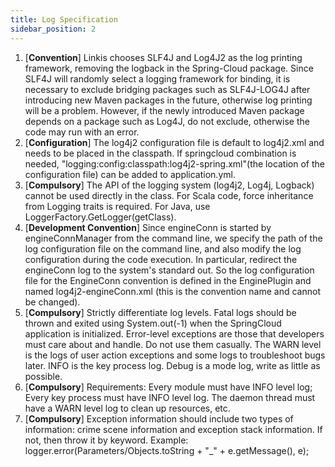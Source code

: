 ```yaml
---
title: Log Specification
sidebar_position: 2
---
```


1.	[**Convention**] Linkis chooses SLF4J and Log4J2 as the log printing framework, removing the logback in the Spring-Cloud package. Since SLF4J will randomly select a logging framework for binding, it is necessary to exclude bridging packages such as SLF4J-LOG4J after introducing new Maven packages in the future, otherwise log printing will be a problem. However, if the newly introduced Maven package depends on a package such as Log4J, do not exclude, otherwise the code may run with an error.
2.	[**Configuration**] The log4j2 configuration file is default to log4j2.xml and needs to be placed in the classpath. If springcloud combination is needed, "logging:config:classpath:log4j2-spring.xml"(the location of the configuration file) can be added to application.yml.
3.	[**Compulsory**] The API of the logging system (log4j2, Log4j, Logback) cannot be used directly in the class. For Scala code, force inheritance from Logging traits is required. For Java, use LoggerFactory.GetLogger(getClass).
4.	[**Development Convention**] Since engineConn is started by engineConnManager from the command line, we specify the path of the log configuration file on the command line, and also modify the log configuration during the code execution. In particular, redirect the engineConn log to the system's standard out. So the log configuration file for the EngineConn convention is defined in the EnginePlugin and named log4j2-engineConn.xml (this is the convention name and cannot be changed).
5.	[**Compulsory**] Strictly differentiate log levels. Fatal logs should be thrown and exited using System.out(-1) when the SpringCloud application is initialized. Error-level exceptions are those that developers must care about and handle. Do not use them casually. The WARN level is the logs of user action exceptions and some logs to troubleshoot bugs later. INFO is the key process log. Debug is a mode log, write as little as possible.
6.	[**Compulsory**] Requirements: Every module must have INFO level log; Every key process must have INFO level log. The daemon thread must have a WARN level log to clean up resources, etc.
7.	[**Compulsory**] Exception information should include two types of information: crime scene information and exception stack information. If not, then throw it by keyword. Example: logger.error(Parameters/Objects.toString + "_" + e.getMessage(), e);